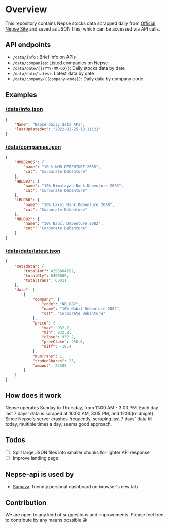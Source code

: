 # Overview

This repository contains Nepse stocks data scrapped daily from [Official Nepse Site](https://nepalstock.com/) and saved as JSON files; which can be accessed via API calls.

## API endpoints

- `/data/info` : Brief info on APIs
- `/data/companies`: Listed companies on Nepse
- `/data/date/{{YYYY-MM-DD}}`: Daily stocks data by date
- `/data/date/latest`: Latest data by date
- `/data/company/{{company-code}}`: Daily data by company code

## Examples

### [/data/info.json](https://the-value-crew.github.io/nepse-api/data/info.json)
```json
{
    "Name": "Nepse daily data API",
    "lastUpdatedAt": "2022-02-25 13:11:21"
}
```

### [/data/companies.json](https://the-value-crew.github.io/nepse-api/data/companies.json)
```json
{
    "NMBD2085": {
        "name": "10 % NMB DEBENTURE 2085",
        "cat": "Corporate Debenture"
    },
    "HBLD83": {
        "name": "10% Himalayan Bank Debenture 2083",
        "cat": "Corporate Debenture"
    },
    "LBLD86": {
        "name": "10% Laxmi Bank Debenture 2086",
        "cat": "Corporate Debenture"
    },
    "NBLD82": {
        "name": "10% Nabil Debenture 2082",
        "cat": "Corporate Debenture"
    }
}
```
### [/data/date/latest.json](https://the-value-crew.github.io/nepse-api/data/date/latest.json)
```json
{
    "metadata": {
        "totalAmt": 4293864192,
        "totalQty": 8490689,
        "totalTrans": 65011
    },
    "data": [
        {
            "company": {
                "code": "NBLD82",
                "name": "10% Nabil Debenture 2082",
                "cat": "Corporate Debenture"
            },
            "price": {
                "max": 932.2,
                "min": 932.2,
                "close": 932.2,
                "prevClose": 950.6,
                "diff": -18.4
            },
            "numTrans": 1,
            "tradedShares": 25,
            "amount": 23305
        }
    ]
}
```

## How does it work

Nepse operates Sunday to Thursday, from 11:00 AM - 3:00 PM. Each day last 7 days' data is scraped at 10:00 AM, 3:05 PM, and 12:00(midnight). Since Nepse's server crashes frequently, scraping last 7 days' data till today, multiple times a day, seems good approach.

## Todos
- [ ] Split large JSON files into smaller chunks for lighter API response
- [ ] Improve landing page

## Nepse-api is used by

- [Samaya](https://bibhuticoder.github.io/samaya/): friendly personal dashboard on browser's new tab

## Contribution
We are open to any kind of suggestions and improvements. Please feel free to contribute by any means possible 😀
